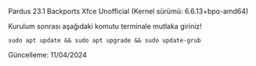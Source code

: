 Pardus 23.1 Backports Xfce Unofficial 
(Kernel sürümü: 6.6.13+bpo-amd64)

Kurulum sonrası aşağıdaki komutu terminale mutlaka giriniz!

```
sudo apt update && sudo apt upgrade && sudo update-grub
```

Güncelleme: 11/04/2024
